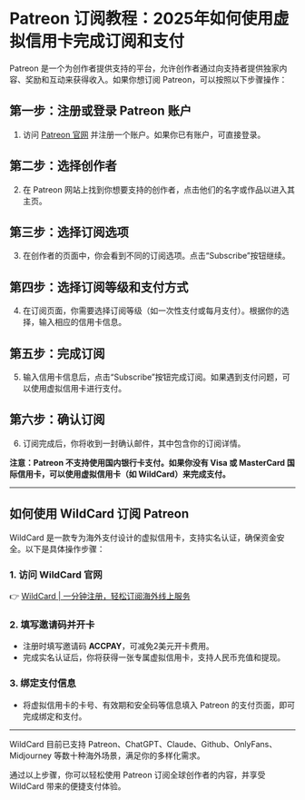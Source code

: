 # Patreon 订阅教程：2025年如何使用虚拟信用卡完成订阅和支付

Patreon 是一个为创作者提供支持的平台，允许创作者通过向支持者提供独家内容、奖励和互动来获得收入。如果你想订阅 Patreon，可以按照以下步骤操作：

## 第一步：注册或登录 Patreon 账户
1. 访问 [Patreon 官网](https://www.patreon.com/) 并注册一个账户。如果你已有账户，可直接登录。

## 第二步：选择创作者
2. 在 Patreon 网站上找到你想要支持的创作者，点击他们的名字或作品以进入其主页。

## 第三步：选择订阅选项
3. 在创作者的页面中，你会看到不同的订阅选项。点击“Subscribe”按钮继续。

## 第四步：选择订阅等级和支付方式
4. 在订阅页面，你需要选择订阅等级（如一次性支付或每月支付）。根据你的选择，输入相应的信用卡信息。

## 第五步：完成订阅
5. 输入信用卡信息后，点击“Subscribe”按钮完成订阅。如果遇到支付问题，可以使用虚拟信用卡进行支付。

## 第六步：确认订阅
6. 订阅完成后，你将收到一封确认邮件，其中包含你的订阅详情。

**注意：Patreon 不支持使用国内银行卡支付。如果你没有 Visa 或 MasterCard 国际信用卡，可以使用虚拟信用卡（如 WildCard）来完成支付。**

---

## 如何使用 WildCard 订阅 Patreon

WildCard 是一款专为海外支付设计的虚拟信用卡，支持实名认证，确保资金安全。以下是具体操作步骤：

### 1. 访问 WildCard 官网
👉 [WildCard | 一分钟注册，轻松订阅海外线上服务](https://bbtdd.com/WildCard)

### 2. 填写邀请码并开卡
- 注册时填写邀请码 **ACCPAY**，可减免2美元开卡费用。
- 完成实名认证后，你将获得一张专属虚拟信用卡，支持人民币充值和提现。

### 3. 绑定支付信息
- 将虚拟信用卡的卡号、有效期和安全码等信息填入 Patreon 的支付页面，即可完成绑定和支付。

---

WildCard 目前已支持 Patreon、ChatGPT、Claude、Github、OnlyFans、Midjourney 等数十种海外场景，满足你的多样化需求。

通过以上步骤，你可以轻松使用 Patreon 订阅全球创作者的内容，并享受 WildCard 带来的便捷支付体验。
